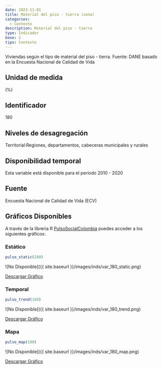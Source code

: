 ```yaml
---
date: 2023-11-01
title: Material del piso - tierra (zona)
categories:
  - Contexto
description: Material del piso - tierra
type: Indicador
base: 2
tipo: Contexto
--- 
```


Viviendas según el tipo de material del piso - tierra.
Fuente: DANE basado en la Encuesta Nacional de Calidad de Vida

## Unidad de medida
(%)

## Identificador
180

## Niveles de desagregación
Territorial:Regiones, departamentos, cabeceras municipales y rurales

## Disponibilidad temporal
Esta variable está disponible para el periodo 2010 - 2020

## Fuente
Encuesta Nacional de Calidad de Vida (ECV)

## Gráficos Disponibles

A través de la libreria R [PulsoSocialColombia](https://github.com/pulsosocialcolombia/PulsoSocialColombia) puedes acceder a los siguientes gráficos:

### Estático

``` R
pulso_static(180)
```

![No Disponible]({{ site.baseurl }}/images/inds/var_180_static.png)

<a href='{{ site.baseurl }}/images/inds/var_180_static.png'>Descargar Gráfico</a>

### Temporal

``` R
pulso_trend(180)
```

![No Disponible]({{ site.baseurl }}/images/inds/var_180_trend.png)

<a href='{{ site.baseurl }}/images/inds/var_180_trend.png'>Descargar Gráfico</a>

### Mapa

``` R
pulso_map(180)
```

![No Disponible]({{ site.baseurl }}/images/inds/var_180_map.png)

<a href='{{ site.baseurl }}/images/inds/var_180_map.png'>Descargar Gráfico</a>